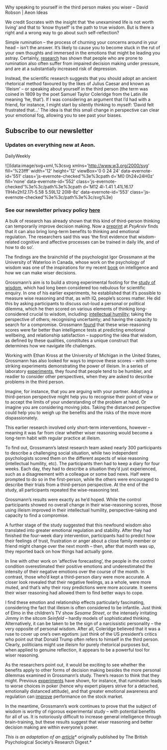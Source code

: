 Why speaking to yourself in the third person makes you wiser – David Robson | Aeon Ideas

We credit Socrates with the insight that ‘the unexamined life is not worth living’ and that to ‘know thyself’ is the path to true wisdom. But is there a right and a wrong way to go about such self-reflection?

Simple rumination – the process of churning your concerns around in your head – isn’t the answer. It’s likely to cause you to become stuck in the rut of your own thoughts and immersed in the emotions that might be leading you astray. Certainly, [research](https://www.sciencedirect.com/science/article/pii/S1469029215000308) has shown that people who are prone to rumination also often suffer from impaired decision making under pressure, and are at a substantially increased risk of depression.

Instead, the scientific research suggests that you should adopt an ancient rhetorical method favoured by the likes of Julius Caesar and known as ‘illeism’ – or speaking about yourself in the third person (the term was coined in 1809 by the poet Samuel Taylor Coleridge from the Latin *ille* meaning ‘he, that’). If I was considering an argument that I’d had with a friend, for instance, I might start by silently thinking to myself: ‘David felt frustrated that…’ The idea is that this small change in perspective can clear your emotional fog, allowing you to see past your biases.

## Subscribe to our newsletter

### Updates on everything new at Aeon.

DailyWeekly

![](data:image/svg+xml,%3csvg xmlns='http://www.w3.org/2000/svg' fill='%23fff' width='12' height='12' viewBox='0 0 24 24' data-evernote-id='551' class='js-evernote-checked'%3e%3cpath d='M0 0h24v24H0z' fill='none' data-evernote-id='552' class='js-evernote-checked'%3e%3c/path%3e%3cpath d='M12 4l-1.41 1.41L16.17 11H4v2h12.17l-5.58 5.59L12 20l8-8z' data-evernote-id='553' class='js-evernote-checked'%3e%3c/path%3e%3c/svg%3e)

### See our newsletter privacy policy [here](https://aeon.co/ideas/why-speaking-to-yourself-in-the-third-person-makes-you-wiser)

A bulk of research has already shown that this kind of third-person thinking can temporarily improve decision making. Now a [preprint](https://psyarxiv.com/a5fgu) at *PsyArxiv* finds that it can also bring long-term benefits to thinking and emotional regulation. The researchers said this was ‘the first evidence that wisdom-related cognitive and affective processes can be trained in daily life, and of how to do so’.

The findings are the brainchild of the psychologist Igor Grossmann at the University of Waterloo in Canada, whose work on the psychology of wisdom was one of the inspirations for my recent [book](https://www.hodder.co.uk/titles/david-robson/the-intelligence-trap/9781473669833/) on intelligence and how we can make wiser decisions.

Grossmann’s aim is to build a strong experimental footing for the [study of wisdom](https://evidencebasedwisdom.com/), which had long been considered too nebulous for scientific enquiry. In one of his earlier experiments, he established that it’s possible to measure wise reasoning and that, as with IQ, people’s scores matter. He did this by asking participants to discuss out-loud a personal or political dilemma, which he then scored on various elements of thinking long-considered crucial to wisdom, including: [intellectual humility](https://www.tandfonline.com/doi/full/10.1080/17439760.2019.1579359); taking the perspective of others; recognising uncertainty; and having the capacity to search for a compromise. Grossmann [found](https://journals.sagepub.com/doi/abs/10.1177/1745691616672066) that these wise-reasoning scores were far better than intelligence tests at predicting emotional wellbeing, and relationship satisfaction – supporting the idea that wisdom, as defined by these qualities, constitutes a unique construct that determines how we navigate life challenges.

Working with Ethan Kross at the University of Michigan in the United States, Grossmann has also looked for ways to improve these scores – with some striking experiments demonstrating the power of illeism. In a series of laboratory [experiments](https://www.ncbi.nlm.nih.gov/pubmed/24916084), they found that people tend to be humbler, and readier to consider other perspectives, when they are asked to describe problems in the third person.

Imagine, for instance, that you are arguing with your partner. Adopting a third-person perspective might help you to recognise their point of view or to accept the limits of your understanding of the problem at hand. Or imagine you are considering moving jobs. Taking the distanced perspective could help you to weigh up the benefits and the risks of the move more dispassionately.

This earlier research involved only short-term interventions, however – meaning it was far from clear whether wiser reasoning would become a long-term habit with regular practice at illeism.

To find out, Grossmann’s latest research team asked nearly 300 participants to describe a challenging social situation, while two independent psychologists scored them on the different aspects of wise reasoning (intellectual humility, etc). The participants then had to keep a diary for four weeks. Each day, they had to describe a situation they’d just experienced, such as a disagreement with a colleague or some bad news. Half were prompted to do so in the first-person, while the others were encouraged to describe their trials from a third-person perspective. At the end of the study, all participants repeated the wise-reasoning test.

Grossmann’s results were exactly as he’d hoped. While the control participants showed no overall change in their wise-reasoning scores, those using illeism improved in their intellectual humility, perspective-taking and capacity to find a compromise.

A further stage of the study suggested that this newfound wisdom also translated into greater emotional regulation and stability. After they had finished the four-week diary intervention, participants had to predict how their feelings of trust, frustration or anger about a close family member or friend might change over the next month – then, after that month was up, they reported back on how things had actually gone.

In line with other work on ‘affective forecasting’, the people in the control condition overestimated their positive emotions and underestimated the intensity of their negative emotions over the course of the month. In contrast, those who’d kept a third-person diary were more accurate. A closer look revealed that their negative feelings, as a whole, were more muted, and that’s why their rosy predictions were more accurate. It seems their wiser reasoning had allowed them to find better ways to cope.

I find these emotion and relationship effects particularly fascinating, considering the fact that illeism is often considered to be infantile. Just think of Elmo in the children’s TV show *Sesame Street*, or the intensely irritating Jimmy in the sitcom *Seinfeld* – hardly models of sophisticated thinking. Alternatively, it can be taken to be the sign of a narcissistic personality – the very opposite of personal wisdom. After all, Coleridge believed that it was a ruse to cover up one’s own egotism: just think of the US president’s critics who point out that Donald Trump often refers to himself in the third person. Clearly, politicians might use illeism for purely rhetorical purposes but, when applied to genuine reflection, it appears to be a powerful tool for wiser reasoning.

As the researchers point out, it would be exciting to see whether the benefits apply to other forms of decision making besides the more personal dilemmas examined in Grossmann’s study. There’s reason to think that they might. Previous [experiments](https://link.springer.com/article/10.1007/s10899-012-9311-3) have shown, for instance, that rumination leads to worse choices in poker (hence why expert players strive for a detached, emotionally distanced attitude), and that greater emotional awareness and regulation can [improve](https://journals.aom.org/doi/abs/10.5465/amj.2007.26279217) performance on the stock market.

In the meantime, Grossmann’s work continues to prove that the subject of wisdom is worthy of rigorous experimental study – with potential benefits for all of us. It is notoriously difficult to increase general intelligence through brain-training, but these results suggest that wiser reasoning and better decision making are within everyone’s power.

*This is an adaptation of an*  [*article*](https://digest.bps.org.uk/2019/05/24/a-new-trial-of-an-ancient-rhetorical-trick-finds-it-can-make-you-wiser/)* originally published by The British Psychological Society’s Research Digest.*